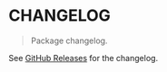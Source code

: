 # CHANGELOG

> Package changelog.

See [GitHub Releases](https://github.com/stdlib-js/random-array-tools-binary/releases) for the changelog.